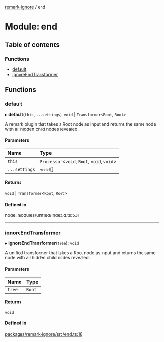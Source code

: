 [remark-ignore](../README.md) / end

# Module: end

## Table of contents

### Functions

- [default](end.md#default)
- [ignoreEndTransformer](end.md#ignoreendtransformer)

## Functions

### default

▸ **default**(`this`, `...settings`): `void` \| `Transformer`<`Root`, `Root`\>

A remark plugin that takes a Root node as input and returns the same node
with all hidden child nodes revealed.

#### Parameters

| Name | Type |
| :------ | :------ |
| `this` | `Processor`<`void`, `Root`, `void`, `void`\> |
| `...settings` | `void`[] |

#### Returns

`void` \| `Transformer`<`Root`, `Root`\>

#### Defined in

node_modules/unified/index.d.ts:531

___

### ignoreEndTransformer

▸ **ignoreEndTransformer**(`tree`): `void`

A unified transformer that takes a Root node as input and returns the same
node with all hidden child nodes revealed.

#### Parameters

| Name | Type |
| :------ | :------ |
| `tree` | `Root` |

#### Returns

`void`

#### Defined in

[packages/remark-ignore/src/end.ts:18](https://github.com/Xunnamius/unified-utils/blob/e2ecc6a/packages/remark-ignore/src/end.ts#L18)
